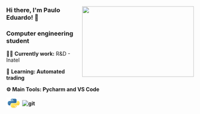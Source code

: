 <div>
  <p> <img src="https://user-images.githubusercontent.com/68037168/129746731-4cd8b53c-c2e7-4507-bc66-896c2ac8947a.gif" width="300" height="190" align="right">
  <h3> Hi there, I'm Paulo Eduardo! 🤖 </h3>
  <h3> Computer engineering student </h3>
  <p> 👨‍💻 <b>Currently work:</b> R&D - Inatel </p>
  <p> 💱 <b>Learning:<b/> Automated trading </p>
  <p> ⚙ <b>Main Tools:</b> Pycharm and VS Code </p>
  <img align="center" alt="python" height="30" width="40" src="https://raw.githubusercontent.com/devicons/devicon/master/icons/python/python-original.svg">
  <img align="center" alt="git" height="30" width="40" src="https://www.vectorlogo.zone/logos/git-scm/git-scm-icon.svg">
</p>
  
</div> 
 
